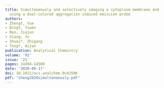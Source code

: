 ```yaml
---
title: Simultaneously and selectively imaging a cytoplasm membrane and mitochondria
  using a dual-colored aggregation-induced emission probe
authors:
- Zheng†, Yue
- Ding†, Yiwen
- Ren, Jiajun
- Xiang, Yu
- Shuai*, Zhigang
- Tong*, Aijun
publication: Analytical Chemistry
volume: '92'
issue: '21'
pages: 14494-14500
date: '2020-09-17'
doi: 10.1021/acs.analchem.0c02596
pdf: "zheng2020simultaneously.pdf"
---
```

